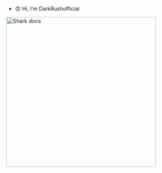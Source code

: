 - 😍 Hi, I’m DarkRushofficial
<img alt="Shark docs" height="400" src="https://i.imgur.com/fjI1fbR.jpg">
